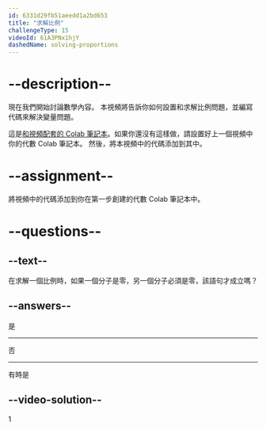 ```yaml
---
id: 6331d29fb51aeedd1a2bd653
title: "求解比例"
challengeType: 15
videoId: 61A3PNx1hjY
dashedName: solving-proportions
---
```


# --description--

現在我們開始討論數學內容。 本視頻將告訴你如何設置和求解比例問題，並編寫代碼來解決變量問題。

這是<a href="https://colab.research.google.com/drive/1Q7nCcbrnoYttkwiHB_nQ-X1JuLpUmtRD?usp=sharing" target="_blank" rel="noopener noreferrer nofollow">和視頻配套的 Colab 筆記本</a>。如果你還沒有這樣做，請設置好上一個視頻中你的代數 Colab 筆記本。 然後，將本視頻中的代碼添加到其中。

# --assignment--

將視頻中的代碼添加到你在第一步創建的代數 Colab 筆記本中。

# --questions--

## --text--

在求解一個比例時，如果一個分子是零，另一個分子必須是零，該語句才成立嗎？

## --answers--

是

---

否

---

有時是

## --video-solution--

1
